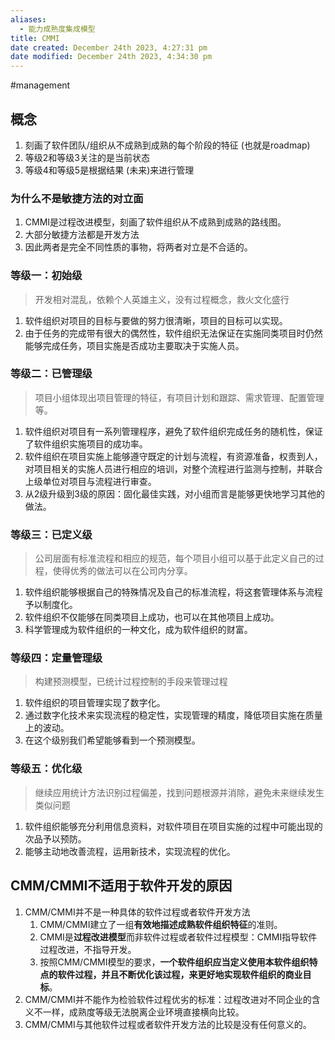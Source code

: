 ```yaml
---
aliases:
  - 能力成熟度集成模型
title: CMMI
date created: December 24th 2023, 4:27:31 pm
date modified: December 24th 2023, 4:34:30 pm
---
```

#management 

## 概念
1. 刻画了软件团队/组织从不成熟到成熟的每个阶段的特征 (也就是roadmap)
2. 等级2和等级3关注的是当前状态
3. 等级4和等级5是根据结果 (未来)来进行管理
### 为什么不是敏捷方法的对立面

1. CMMI是过程改进模型，刻画了软件组织从不成熟到成熟的路线图。
2. 大部分敏捷方法都是开发方法
3. 因此两者是完全不同性质的事物，将两者对立是不合适的。

### 等级一：初始级

> 开发相对混乱，依赖个人英雄主义，没有过程概念，救火文化盛行

1. 软件组织对项目的目标与要做的努力很清晰，项目的目标可以实现。
2. 由于任务的完成带有很大的偶然性，软件组织无法保证在实施同类项目时仍然能够完成任务，项目实施是否成功主要取决于实施人员。

### 等级二：已管理级

> 项目小组体现出项目管理的特征，有项目计划和跟踪、需求管理、配置管理等。

1. 软件组织对项目有一系列管理程序，避免了软件组织完成任务的随机性，保证了软件组织实施项目的成功率。
2. 软件组织在项目实施上能够遵守既定的计划与流程，有资源准备，权责到人，对项目相关的实施人员进行相应的培训，对整个流程进行监测与控制，并联合上级单位对项目与流程进行审查。
3. 从2级升级到3级的原因：固化最佳实践，对小组而言是能够更快地学习其他的做法。

### 等级三：已定义级

> 公司层面有标准流程和相应的规范，每个项目小组可以基于此定义自己的过程，使得优秀的做法可以在公司内分享。

1. 软件组织能够根据自己的特殊情况及自己的标准流程，将这套管理体系与流程予以制度化。
2. 软件组织不仅能够在同类项目上成功，也可以在其他项目上成功。
3. 科学管理成为软件组织的一种文化，成为软件组织的财富。

### 等级四：定量管理级

> 构建预测模型，已统计过程控制的手段来管理过程

1. 软件组织的项目管理实现了数字化。
2. 通过数字化技术来实现流程的稳定性，实现管理的精度，降低项目实施在质量上的波动。
3. 在这个级别我们希望能够看到一个预测模型。

### 等级五：优化级

> 继续应用统计方法识别过程偏差，找到问题根源并消除，避免未来继续发生类似问题

1. 软件组织能够充分利用信息资料，对软件项目在项目实施的过程中可能出现的次品予以预防。
2. 能够主动地改善流程，运用新技术，实现流程的优化。


## CMM/CMMI不适用于软件开发的原因

1. CMM/CMMI并不是一种具体的软件过程或者软件开发方法
   1. CMM/CMMI建立了一组**有效地描述成熟软件组织特征**的准则。
   2. CMMI是**过程改进模型**而非软件过程或者软件过程模型：CMMI指导软件过程改进，不指导开发。
   3. 按照CMM/CMMI模型的要求，**一个软件组织应当定义使用本软件组织特点的软件过程，并且不断优化该过程，来更好地实现软件组织的商业目标**。
2. CMM/CMMI并不能作为检验软件过程优劣的标准：过程改进对不同企业的含义不一样，成熟度等级无法脱离企业环境直接横向比较。
3. CMM/CMMI与其他软件过程或者软件开发方法的比较是没有任何意义的。